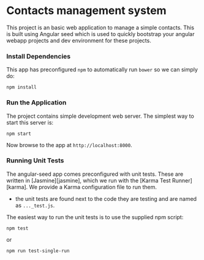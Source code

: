 # Contacts management system

This project is an basic web application to manage a simple contacts.
This is built using Angular seed which is used to quickly bootstrap your angular webapp projects and dev environment for these
projects.

### Install Dependencies

This app has preconfigured `npm` to automatically run `bower` so we can simply do:

```
npm install
```
### Run the Application

The project contains simple development web server.  The simplest way to start
this server is:

```
npm start
```

Now browse to the app at `http://localhost:8000`.

### Running Unit Tests

The angular-seed app comes preconfigured with unit tests. These are written in
[Jasmine][jasmine], which we run with the [Karma Test Runner][karma]. We provide a Karma
configuration file to run them.

* the unit tests are found next to the code they are testing and are named as `..._test.js`.

The easiest way to run the unit tests is to use the supplied npm script:

```
npm test
```
or
```
npm run test-single-run
```